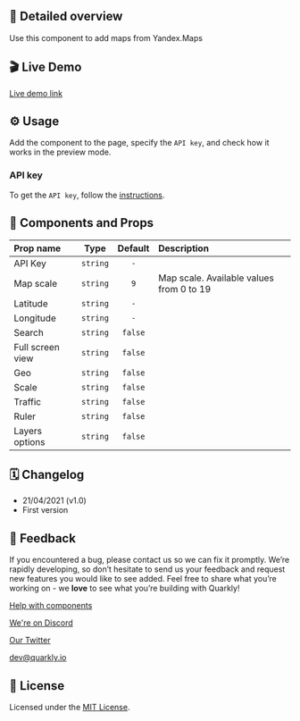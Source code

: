 ## 📖 Detailed overview

Use this component to add maps from Yandex.Maps

## 🎬 Live Demo

[Live demo link](https://quarkly-catalog.netlify.app/yandexmap/)

## ⚙️ Usage

Add the component to the page, specify the `API key`, and check how it works in the preview mode.

### API key

To get the `API key`, follow the [instructions](https://yandex.ru/blog/mapsapi/novye-pravila-dostupa-k-api-kart).

## 🧩 Components and Props

| Prop name        |   Type   | Default | Description                              |
| :--------------- | :------: | :-----: | :--------------------------------------- |
| API Key          | `string` |   `-`   |                                          |
| Map scale        | `string` |   `9`   | Map scale. Available values from 0 to 19 |
| Latitude         | `string` |   `-`   |                                          |
| Longitude        | `string` |   `-`   |                                          |
| Search           | `string` | `false` |                                          |
| Full screen view | `string` | `false` |                                          |
| Geo              | `string` | `false` |                                          |
| Scale            | `string` | `false` |                                          |
| Traffic          | `string` | `false` |                                          |
| Ruler            | `string` | `false` |                                          |
| Layers options   | `string` | `false` |                                          |

## 🗓 Changelog

-   21/04/2021 (v1.0)
-   First version

## 📮 Feedback

If you encountered a bug, please contact us so we can fix it promptly. We’re rapidly developing, so don’t hesitate to send us your feedback and request new features you would like to see added. Feel free to share what you’re working on - we **love** to see what you’re building with Quarkly!

[Help with components](https://community.quarkly.io/c/requests/11)

[We're on Discord](https://discord.gg/f9KhSMGX)

[Our Twitter](https://twitter.com/quarklyapp)

[dev@quarkly.io](mailto:dev@quarkly.io)

## 📝 License

Licensed under the [MIT License](./LICENSE).
